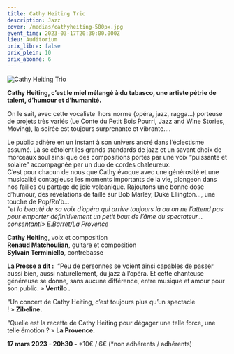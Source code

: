 ```yaml
---
title: Cathy Heiting Trio
description: Jazz
cover: /medias/cathyheiting-500px.jpg
event_time: 2023-03-17T20:30:00.000Z
lieu: Auditorium
prix_libre: false
prix_plein: 10
prix_abonné: 6
---
```

![Cathy Heiting Trio](/medias/cathyheiting-500px.jpg)

**Cathy Heiting, c’est le miel mélangé à du tabasco, une artiste pétrie de talent, d’humour et d’humanité.**

On le sait, avec cette vocaliste  hors norme (opéra, jazz, ragga…) porteuse de projets très variés (Le Conte du Petit Bois Pourri, Jazz and Wine Stories, Moving), la soirée est toujours surprenante et vibrante….

Le public adhère en un instant à son univers ancré dans l’éclectisme assumé. Là se côtoient les grands standards de jazz et un savant choix de morceaux soul ainsi que des compositions portés par une voix “puissante et solaire” accompagnée par un duo de cordes chaleureux.\
C’est pour chacun de nous que Cathy évoque avec une générosité et une musicalité contagieuse les moments importants de la vie, plongeon dans nos failles ou partage de joie volcanique. Rajoutons une bonne dose d’humour, des révélations de taille sur Bob Marley, Duke Ellington…, une touche de Pop/Rn’b…\
*“et la beauté de sa voix d’opéra qui arrive toujours là ou on ne l’attend pas pour emporter définitivement un petit bout de l’âme du spectateur…consentant!» E.Barret/La Provence*

**Cathy Heiting**, voix et composition\
**Renaud Matchoulian**, guitare et composition\
**Sylvain Terminiello**, contrebasse

**La Presse a dit :**  “Peu de personnes se voient ainsi capables de passer aussi bien, aussi naturellement, du jazz à l’opéra. Et cette chanteuse généreuse se donne, sans aucune différence, entre musique et amour pour son public. » **Ventilo .**

“Un concert de Cathy Heiting, c’est toujours plus qu’un spectacle ! » **Zibeline.**

“Quelle est la recette de Cathy Heiting pour dégager une telle force, une telle émotion ? » **La Provence.**

**17 mars 2023 - 20h30 -** \*10€ / 6€ (\*non adhérents / adhérents)